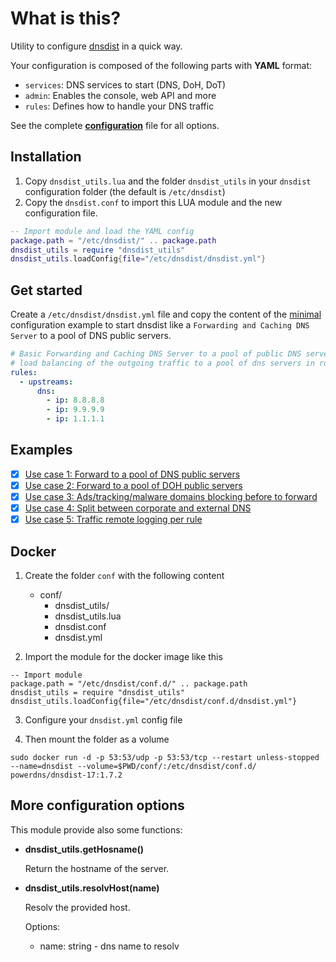 # What is this?

Utility to configure [dnsdist](https://dnsdist.org/) in a quick way.

Your configuration is composed of the following parts with **YAML** format:
- `services`: DNS services to start (DNS, DoH, DoT)
- `admin`: Enables the console, web API and more
- `rules`: Defines how to handle your DNS traffic

See the complete **[configuration](./examples/dnsdist-full.yml)** file for all options.

## Installation

1. Copy `dnsdist_utils.lua` and the folder `dnsdist_utils` in your `dnsdist` configuration folder (the default is `/etc/dnsdist`)
4. Copy the `dnsdist.conf` to import this LUA module and the new configuration file.

```lua
-- Import module and load the YAML config
package.path = "/etc/dnsdist/" .. package.path
dnsdist_utils = require "dnsdist_utils"
dnsdist_utils.loadConfig{file="/etc/dnsdist/dnsdist.yml"}
```
## Get started

Create a `/etc/dnsdist/dnsdist.yml` file and copy the content of the [minimal](./examples/dnsdist-minimal.yml) configuration example to start dnsdist like a `Forwarding and Caching DNS Server` to a pool of DNS public servers.

```yaml
# Basic Forwarding and Caching DNS Server to a pool of public DNS server
# load balancing of the outgoing traffic to a pool of dns servers in round robin
rules:
  - upstreams:
      dns:
        - ip: 8.8.8.8
        - ip: 9.9.9.9
        - ip: 1.1.1.1
```

## Examples

- [x] [Use case 1: Forward to a pool of DNS public servers](./examples/dnsdist-minimal.yml)
- [x] [Use case 2: Forward to a pool of DOH public servers](./examples/dnsdist-doh.yml)
- [x] [Use case 3: Ads/tracking/malware domains blocking before to forward](./examples/dnsdist-blacklist.yml)
- [x] [Use case 4: Split between corporate and external DNS](./examples/dnsdist-split.yml)
- [x] [Use case 5: Traffic remote logging per rule](./examples/dnsdist-logging.yml)

## Docker 

1. Create the folder `conf` with the following content
   - conf/
     - dnsdist_utils/
     - dnsdist_utils.lua
     - dnsdist.conf
     - dnsdist.yml

2. Import the module for the docker image like this

```
-- Import module
package.path = "/etc/dnsdist/conf.d/" .. package.path
dnsdist_utils = require "dnsdist_utils"
dnsdist_utils.loadConfig{file="/etc/dnsdist/conf.d/dnsdist.yml"}
```

3. Configure your `dnsdist.yml` config file

4. Then mount the folder as a volume 

```
sudo docker run -d -p 53:53/udp -p 53:53/tcp --restart unless-stopped --name=dnsdist --volume=$PWD/conf/:/etc/dnsdist/conf.d/ powerdns/dnsdist-17:1.7.2
```

## More configuration options

This module provide also some functions:

* **dnsdist_utils.getHosname()**

    Return the hostname of the server.

* **dnsdist_utils.resolvHost(name)**

    Resolv the provided host.

    Options:
    - name: string - dns name to resolv